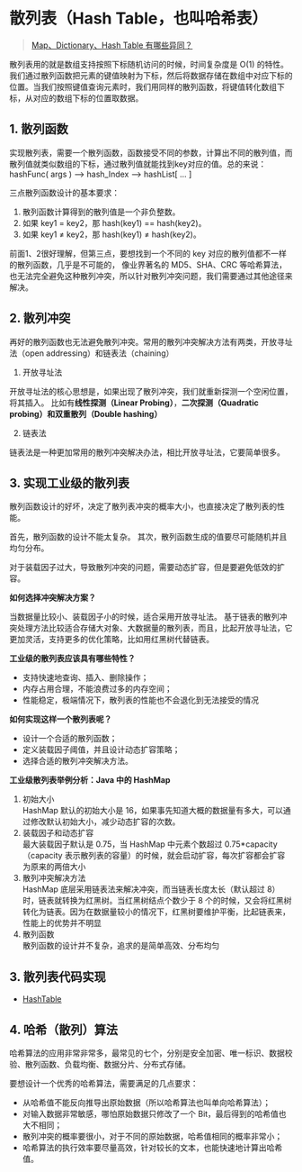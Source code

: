 # 散列表（Hash Table，也叫哈希表）

>  [Map、Dictionary、Hash Table 有哪些异同？](https://www.zhihu.com/question/27581780)

散列表用的就是数组支持按照下标随机访问的时候，时间复杂度是 O(1) 的特性。我们通过散列函数把元素的键值映射为下标，然后将数据存储在数组中对应下标的位置。当我们按照键值查询元素时，我们用同样的散列函数，将键值转化数组下标，从对应的数组下标的位置取数据。

## 1. 散列函数

实现散列表，需要一个散列函数，函数接受不同的参数，计算出不同的散列值，而散列值就类似数组的下标，通过散列值就能找到key对应的值。总的来说： hashFunc( args ) --> hash_Index --> hashList[ ... ]    

三点散列函数设计的基本要求：
1. 散列函数计算得到的散列值是一个非负整数。
2. 如果 key1 = key2，那 hash(key1) == hash(key2)。
3. 如果 key1 ≠ key2，那 hash(key1) ≠ hash(key2)。

前面1、2很好理解，但第三点，要想找到一个不同的 key 对应的散列值都不一样的散列函数，几乎是不可能的，
像业界著名的 MD5、SHA、CRC 等哈希算法，也无法完全避免这种散列冲突，所以针对散列冲突问题，我们需要通过其他途径来解决。

## 2. 散列冲突

再好的散列函数也无法避免散列冲突。常用的散列冲突解决方法有两类，开放寻址法（open addressing）和链表法（chaining）

1. 开放寻址法

开放寻址法的核心思想是，如果出现了散列冲突，我们就重新探测一个空闲位置，将其插入。
比如有**线性探测（Linear Probing）**，**二次探测（Quadratic probing）**和**双重散列（Double hashing）**

2. 链表法

链表法是一种更加常用的散列冲突解决办法，相比开放寻址法，它要简单很多。

## 3. 实现工业级的散列表

散列函数设计的好坏，决定了散列表冲突的概率大小，也直接决定了散列表的性能。

首先，散列函数的设计不能太复杂。 
其次，散列函数生成的值要尽可能随机并且均匀分布。

对于装载因子过大，导致散列冲突的问题，需要动态扩容，但是要避免低效的扩容。    

**如何选择冲突解决方案？**      

当数据量比较小、装载因子小的时候，适合采用开放寻址法。
基于链表的散列冲突处理方法比较适合存储大对象、大数据量的散列表，而且，比起开放寻址法，它更加灵活，支持更多的优化策略，比如用红黑树代替链表。

**工业级的散列表应该具有哪些特性？**  
- 支持快速地查询、插入、删除操作；
- 内存占用合理，不能浪费过多的内存空间；
- 性能稳定，极端情况下，散列表的性能也不会退化到无法接受的情况

**如何实现这样一个散列表呢？**
- 设计一个合适的散列函数；
- 定义装载因子阈值，并且设计动态扩容策略；
- 选择合适的散列冲突解决方法。

**工业级散列表举例分析：Java 中的 HashMap**
1. 初始大小    
HashMap 默认的初始大小是 16，如果事先知道大概的数据量有多大，可以通过修改默认初始大小，减少动态扩容的次数。
2. 装载因子和动态扩容    
最大装载因子默认是 0.75，当 HashMap 中元素个数超过 0.75*capacity（capacity 表示散列表的容量）的时候，就会启动扩容，每次扩容都会扩容为原来的两倍大小
3. 散列冲突解决方法    
HashMap 底层采用链表法来解决冲突，而当链表长度太长（默认超过 8）时，链表就转换为红黑树。当红黑树结点个数少于 8 个的时候，又会将红黑树转化为链表。因为在数据量较小的情况下，红黑树要维护平衡，比起链表来，性能上的优势并不明显
4. 散列函数     
散列函数的设计并不复杂，追求的是简单高效、分布均匀

## 3. 散列表代码实现
- [HashTable](https://github.com/wangzheng0822/algo/blob/master/javascript/19_hashTable/hashtable.js)

## 4. 哈希（散列）算法

哈希算法的应用非常非常多，最常见的七个，分别是安全加密、唯一标识、数据校验、散列函数、负载均衡、数据分片、分布式存储。

要想设计一个优秀的哈希算法，需要满足的几点要求：
- 从哈希值不能反向推导出原始数据（所以哈希算法也叫单向哈希算法）；
- 对输入数据非常敏感，哪怕原始数据只修改了一个 Bit，最后得到的哈希值也大不相同；
- 散列冲突的概率要很小，对于不同的原始数据，哈希值相同的概率非常小；
- 哈希算法的执行效率要尽量高效，针对较长的文本，也能快速地计算出哈希值。

